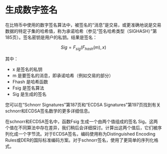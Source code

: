 # 生成数字签名

在比特币中使用的数字签名算法中，被签名的“消息”是交易，或更准确地说是交易数据的特定子集的哈希值，称为承诺哈希（参见“签名哈希类型（SIGHASH）”第185页）。签名密钥是用户的私钥。结果是签名：

$$
Sig = F_{sig}(F_{hash}(m),x)
$$

其中：

* x 是签名的私钥
* m 是要签名的消息，即承诺哈希（例如交易的部分）
* Fhash 是哈希函数
* Fsig 是签名算法
* Sig 是生成的签名

您可以在“Schnorr Signatures”第187页和“ECDSA Signatures”第197页找到有关schnorr和ECDSA签名数学的更多详细信息。

在schnorr和ECDSA签名中，函数Fsig 生成一个由两个值组成的签名 Sig。这两个值在不同算法中存在差异，我们稍后会详细探讨。计算出这两个值后，它们被序列化成一个字节流。对于ECDSA签名，编码使用称为Distinguished Encoding Rules或DER的国际标准编码方案。对于schnorr签名，使用了更简单的序列化格式。
